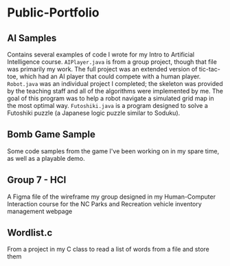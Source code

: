# Public-Portfolio
 
## AI Samples
Contains several examples of code I wrote for my Intro to Artificial Intelligence course. `AIPlayer.java` is from a group project, though that file was primarily my work. The full project was an extended version of tic-tac-toe, which had an AI player that could compete with a human player. `Robot.java` was an individual project I completed; the skeleton was provided by the teaching staff and all of the algorithms were implemented by me. The goal of this program was to help a robot navigate a simulated grid map in the most optimal way. `Futoshiki.java` is a program designed to solve a Futoshiki puzzle (a Japanese logic puzzle similar to Soduku).

## Bomb Game Sample
Some code samples from the game I've been working on in my spare time, as well as a playable demo.

## Group 7 - HCI
A Figma file of the wireframe my group designed in my Human-Computer Interaction course for the NC Parks and Recreation vehicle inventory management webpage

## Wordlist.c
From a project in my C class to read a list of words from a file and store them
